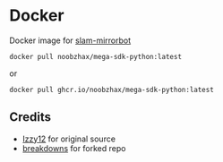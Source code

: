 # Docker
Docker image for [slam-mirrorbot](https://github.com/breakdowns/slam-mirrorbot)

```
docker pull noobzhax/mega-sdk-python:latest
```
or
```
docker pull ghcr.io/noobzhax/mega-sdk-python:latest
```

## Credits
- [Izzy12](https://github.com/lzzy12/) for original source
- [breakdowns](https://github.com/breakdowns) for forked repo
